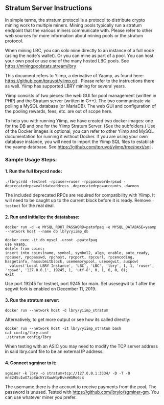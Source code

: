 ## Stratum Server Instructions
In simple terms, the stratum protocol is a protocol to distribute crypto mining work to multiple miners. Mining pools typically run a stratum endpoint that the various miners communicate with.
Please refer to other web sources for more information about mining pools or the stratum protocol.

When mining LBC, you can solo mine directly to an instance of a full node (using the node's wallet). Or you can mine as part of a pool. 
You can host your own pool or use one of the many hosted LBC pools. See https://miningpoolstats.stream/lbry

This document refers to Yiimp, a derivative of Yaamp, as found here: https://github.com/tpruvot/yiimp.git .
Please refer to the instructions there as well. Yiimp has supported LBRY mining for several years.

Yiimp consists of two pieces: the web GUI for pool management (written in PHP) and the Stratum server (written in C++). The two communicate via polling a MySQL database (or MariaDB).
The web GUI and configuration of the pooling rewards, fees, etc. are out of scope here.

To help you with running Yiimp, we have created two docker images: one for the DB and one for the Yiimp Stratum Server. (See the subfolders.)
Use of the Docker images is optional; you can refer to other Yiimp and MySQL documentation for running it without Docker.
If you are using your own database instance, you will need to import the Yiimp SQL files to establish the yaamp database.
See https://github.com/tpruvot/yiimp/tree/next/sql .

### Sample Usage Steps:

#### 1. Run the full lbrycrd node:
```
./lbrycrdd -testnet -rpcuser=ruser -rpcpassword=rpswd -deprecatedrpc=validateaddress -deprecatedrpc=accounts -daemon
```
The included deprecated RPCs are required for compatibility with Yiimp.
It will need to be caught up to the current block before it is ready.
Remove `-testnet` for the real deal.
#### 2. Run and initialize the datatabase:
```
docker run -d -e MYSQL_ROOT_PASSWORD=patofpaq -e MYSQL_DATABASE=yaamp --network host --name db lbry/yiimp_db

docker exec -it db mysql -uroot -ppatofpaq
use yaamp;
delete from coins;
insert into coins(name, symbol, symbol2, algo, enable, auto_ready, rpcuser, rpcpasswd, rpchost, rpcport, rpccurl, rpcencoding, hasgetinfo, hassubmitblock, usememorypool, usesegwit, auxpow) 
  values('Local LBRY Instance', 'LBC', 'LBC', 'lbry', 1, 1, 'ruser', 'rpswd', '127.0.0.1', 19245, 1, 'utf-8', 0, 1, 0, 0, 0);
exit
```
Use port 19245 for testnet, port 9245 for main. Set usesegwit to 1 after the segwit fork is enabled on December 11, 2019.
#### 3. Run the stratum server:
```
docker run --network host -d lbry/yiimp_stratum
```
Alternatively, to get more output or see how its called directly:
```
docker run --network host -it lbry/yiimp_stratum bash
cat config/lbry.conf
./stratum config/lbry
```
When testing with an ASIC you may need to modify the TCP server address in said lbry.conf file to be an external IP address.

#### 4. Connect sgminer to it:
```
sgminer -k lbry -o stratum+tcp://127.0.0.1:3334/ -D -T -O mn824Su1wX7ip8WcNYzXwwWqvBvkeWGRo6:x
```
The username there is the account to receive payments from the pool. The password is unused. Tested with https://github.com/lbryio/sgminer-gm.
You can use whatever miner you prefer.
